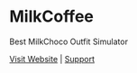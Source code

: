 # MilkCoffee
Best MilkChoco Outfit Simulator

[Visit Website](https://milkcoffee.cf) | [Support](https://discord.gg/RbzSSrw)
